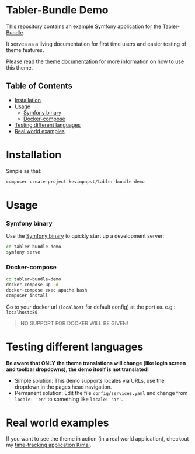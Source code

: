 
# Tabler-Bundle Demo

This repository contains an example Symfony application for the [Tabler-Bundle](https://github.com/kevinpapst/TablerBundle).

It serves as a living documentation for first time users and easier testing of theme features.

Please read the [theme documentation](https://github.com/kevinpapst/TablerBundle/blob/main/docs/) for more information on how to use this theme.

## Table of Contents
- [Installation](#installation)
- [Usage](#usage)
    + [Symfony binary](#symfony-binary)
    + [Docker-compose](#docker-compose)
- [Testing different languages](#testing-different-languages)
- [Real world examples](#real-world-examples)

# Installation

Simple as that:

```bash
composer create-project kevinpapst/tabler-bundle-demo
```

# Usage
### Symfony binary
Use the [Symfony binary](https://symfony.com/download) to quickly start up a development server:

```bash
cd tabler-bundle-demo
symfony serve
```

### Docker-compose
```bash
cd tabler-bundle-demo
docker-compose up -d
docker-compose exec apache bash
composer install
```

Go to your docker url (`localhost` for default config) at the port `80`.
e.g : `localhost:80`

> NO SUPPORT FOR DOCKER WILL BE GIVEN!


# Testing different languages

**Be aware that ONLY the theme translations will change (like login screen and toolbar dropdowns), the demo itself is not translated!** 

- Simple solution: This demo supports locales via URLs, use the dropdown in the pages head navigation.
- Permanent solution: Edit the file `config/services.yaml` and change from `locale: 'en'` to something like `locale: 'ar'`.

# Real world examples

If you want to see the theme in action (in a real world application), 
checkout my [time-tracking application Kimai](https://github.com/kimai/kimai).
